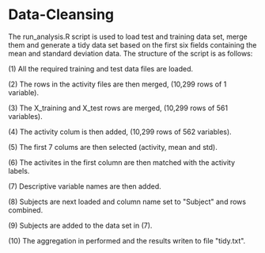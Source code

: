 Data-Cleansing
==============

The run_analysis.R script is used to load test and training data set, merge them
and generate a tidy data set based on the first six fields containing the mean
and standard deviation data. The structure of the script is as follows:

(1) All the required training and test data files are loaded.

(2) The rows in the activity files are then merged, (10,299 rows of 1 variable).

(3) The X_training and X_test rows are merged, (10,299 rows of 561 variables).

(4) The activity colum is then added, (10,299 rows of 562 variables).

(5) The first 7 colums are then selected (activity, mean and std).

(6) The activites in the first column are then matched with the activity labels.

(7) Descriptive variable names are then added.

(8) Subjects are next loaded and column name set to "Subject" and rows combined.

(9) Subjects are added to the data set in (7).

(10) The aggregation in performed and the results writen to file "tidy.txt".